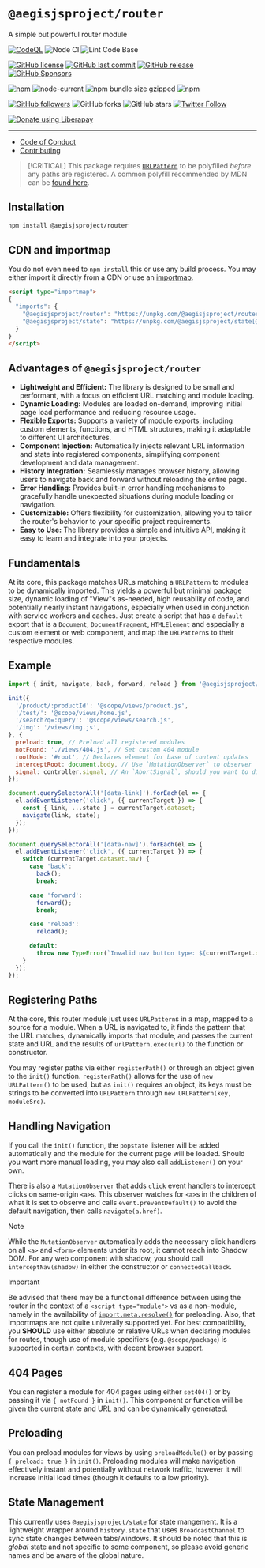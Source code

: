 # `@aegisjsproject/router`

A simple but powerful router module

[![CodeQL](https://github.com/AegisJSProject/router/actions/workflows/codeql-analysis.yml/badge.svg)](https://github.com/AegisJSProject/router/actions/workflows/codeql-analysis.yml)
![Node CI](https://github.com/AegisJSProject/router/workflows/Node%20CI/badge.svg)
![Lint Code Base](https://github.com/AegisJSProject/router/workflows/Lint%20Code%20Base/badge.svg)

[![GitHub license](https://img.shields.io/github/license/AegisJSProject/router.svg)](https://github.com/AegisJSProject/router/blob/master/LICENSE)
[![GitHub last commit](https://img.shields.io/github/last-commit/AegisJSProject/router.svg)](https://github.com/AegisJSProject/router/commits/master)
[![GitHub release](https://img.shields.io/github/release/AegisJSProject/router?logo=github)](https://github.com/AegisJSProject/router/releases)
[![GitHub Sponsors](https://img.shields.io/github/sponsors/shgysk8zer0?logo=github)](https://github.com/sponsors/shgysk8zer0)

[![npm](https://img.shields.io/npm/v/@aegisjsproject/router)](https://www.npmjs.com/package/@aegisjsproject/router)
![node-current](https://img.shields.io/node/v/@aegisjsproject/router)
![npm bundle size gzipped](https://img.shields.io/bundlephobia/minzip/@aegisjsproject/router)
[![npm](https://img.shields.io/npm/dw/@aegisjsproject/router?logo=npm)](https://www.npmjs.com/package/@aegisjsproject/router)

[![GitHub followers](https://img.shields.io/github/followers/shgysk8zer0.svg?style=social)](https://github.com/shgysk8zer0)
![GitHub forks](https://img.shields.io/github/forks/AegisJSProject/router.svg?style=social)
![GitHub stars](https://img.shields.io/github/stars/AegisJSProject/router.svg?style=social)
[![Twitter Follow](https://img.shields.io/twitter/follow/shgysk8zer0.svg?style=social)](https://twitter.com/shgysk8zer0)

[![Donate using Liberapay](https://img.shields.io/liberapay/receives/shgysk8zer0.svg?logo=liberapay)](https://liberapay.com/shgysk8zer0/donate "Donate using Liberapay")
- - -

- [Code of Conduct](./.github/CODE_OF_CONDUCT.md)
- [Contributing](./.github/CONTRIBUTING.md)
<!-- - [Security Policy](./.github/SECURITY.md) -->

> [!CRITICAL]
> This package requires [`URLPattern`](https://developer.mozilla.org/en-US/docs/Web/API/URLPattern) to be polyfilled *before*
> any paths are registered. A common polyfill recommended by MDN can be [found here](https://github.com/kenchris/urlpattern-polyfill).

## Installation
```bash
npm install @aegisjsproject/router
```

## CDN and importmap
You do not even need to `npm install` this or use any build process. You may either import it directly from a CDN
or use an [importmap](https://developer.mozilla.org/en-US/docs/Web/HTML/Element/script/type/importmap).

```html
<script type="importmap">
{
  "imports": {
    "@aegisjsproject/router": "https://unpkg.com/@aegisjsproject/router[@version]/router.mjs",
    "@aegisjsproject/state": "https://unpkg.com/@aegisjsproject/state[@version]/state.mjs"
  }
}
</script>
```

## Advantages of `@aegisjsproject/router`

* **Lightweight and Efficient:** The library is designed to be small and performant, with a focus on efficient URL matching and module loading.
* **Dynamic Loading:** Modules are loaded on-demand, improving initial page load performance and reducing resource usage.
* **Flexible Exports:** Supports a variety of module exports, including custom elements, functions, and HTML structures, making it adaptable to different UI architectures.
* **Component Injection:** Automatically injects relevant URL information and state into registered components, simplifying component development and data management.
* **History Integration:** Seamlessly manages browser history, allowing users to navigate back and forward without reloading the entire page.
* **Error Handling:** Provides built-in error handling mechanisms to gracefully handle unexpected situations during module loading or navigation.
* **Customizable:** Offers flexibility for customization, allowing you to tailor the router's behavior to your specific project requirements.
* **Easy to Use:** The library provides a simple and intuitive API, making it easy to learn and integrate into your projects.

## Fundamentals

At its core, this package matches URLs matching a `URLPattern` to modules to be dynamically
imported. This yields a powerful but minimal package size, dynamic loading of "View"s as-needed,
high reusability of code, and potentially nearly instant navigations, especially when used in
conjunction with service workers and caches. Just create a script that has a `default` export
that is a `Document`, `DocumentFragment`, `HTMLElement` and especially a custom element or
web component, and map the `URLPattern`s to their respective modules.

## Example

```js
import { init, navigate, back, forward, reload } from '@aegisjsproject/router';

init({
  '/product/:productId': '@scope/views/product.js',
  '/test/': '@scope/views/home.js',
  '/search?q=:query': '@scope/views/search.js',
  '/img': '/views/img.js',
}, {
  preload: true, // Preload all registered modules
  notFound: './views/404.js', // Set custom 404 module
  rootNode: '#root', // Declares element for base of content updates
  interceptRoot: document.body, // Use `MutationObserver` to observer `<a>` elements and intercept navigations
  signal: controller.signal, // An `AbortSignal`, should you want to disable routing funcitonality
});

document.querySelectorAll('[data-link]').forEach(el => {
  el.addEventListener('click', ({ currentTarget }) => {
    const { link, ...state } = currentTarget.dataset;
    navigate(link, state);
  });
});

document.querySelectorAll('[data-nav]').forEach(el => {
  el.addEventListener('click', ({ currentTarget }) => {
    switch (currentTarget.dataset.nav) {
      case 'back':
        back();
        break;

      case 'forward':
        forward();
        break;

      case 'reload':
        reload();

      default:
        throw new TypeError(`Invalid nav button type: ${currentTarget.dataset.nav}.`);
    }
  });
});
```

## Registering Paths
At the core, this router module just uses `URLPattern`s in a map, mapped to a source for a module. When a URL
is navigated to, it finds the pattern that the URL matches, dynamically imports that module, and passes the
current state and URL and the results of `urlPattern.exec(url)` to the function or constructor.

You may register paths via either `registerPath()` or through an object given to the `init()` function. `registerPath()`
allows for the use of `new URLPattern()` to be used, but as `init()` requires an object, its keys must be strings
to be converted into `URLPattern` through `new URLPattern(key, moduleSrc)`.

## Handling Navigation
If you call the `init()` function, the `popstate` listener will be added automatically and the module for the
current page will be loaded. Should you want more manual loading, you may also call `addListener()` on your own.

There is also a `MutationObserver` that adds `click` event handlers to intercept clicks on same-origin `<a>`s.
This observer watches for `<a>`s in the children of what it is set to observe and calls `event.preventDefault()`
to avoid the default navigation, then calls `navigate(a.href)`.

> [!NOTE]
> While the `MutationObserver` automatically adds the necessary click handlers on all `<a>` and `<form>` elements under its
> root, it cannot reach into Shadow DOM. For any web component with shadow, you should call `interceptNav(shadow)`
> in either the constructor or `connectedCallback`.

> [!IMPORTANT]
> Be advised that there may be a functional difference between using the router in the context of a `<script type="module">`
> vs as a non-module, namely in the availability of [`import.meta.resolve()`](https://developer.mozilla.org/en-US/docs/Web/JavaScript/Reference/Operators/import.meta/resolve)
> for preloading. Also, that importmaps are not quite univerally supported yet. For best compatibility,
> you **SHOULD** use either absolute or relative URLs when declaring modules for routes, though use of 
> module specifiers (e.g. `@scope/package`) is supported in certain contexts, with decent browser support.

## 404 Pages
You can register a module for 404 pages using either `set404()` or by passing it via `{ notFound }` in `init()`.
This component or function will be given the current state and URL and can be dynamically generated.

## Preloading
You can preload modules for views by using `preloadModule()` or by passing `{ preload: true }` in `init()`.
Preloading modules will make navigation effectively instant and potentially without network traffic, however
it will increase initial load times (though it defaults to a low priority).

## State Management
This currently uses [`@aegisjsproject/state`](https://npmjs.com/package/@aegisjsproject/state) for state
mangement. It is a lightweight wrapper around `history.state` that uses `BroadcastChannel` to sync state
changes between tabs/windows. It should be noted that this is *global* state and not specific to some component,
so please avoid generic names and be aware of the global nature.
